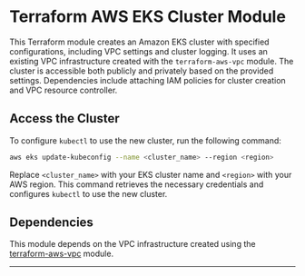 # Terraform AWS EKS Cluster Module

This Terraform module creates an Amazon EKS cluster with specified configurations, including VPC settings and cluster logging. It uses an existing VPC infrastructure created with the `terraform-aws-vpc` module.
The cluster is accessible both publicly and privately based on the provided settings. Dependencies include attaching IAM policies for cluster creation and VPC resource controller.

## Access the Cluster

   To configure `kubectl` to use the new cluster, run the following command:

   ```bash
   aws eks update-kubeconfig --name <cluster_name> --region <region>
   ```

   Replace `<cluster_name>` with your EKS cluster name and `<region>` with your AWS region. This command retrieves the necessary credentials and configures `kubectl` to use the new cluster.

## Dependencies

This module depends on the VPC infrastructure created using the [terraform-aws-vpc](https://github.com/imyashkale/terraform-aws-vpc) module.

---
